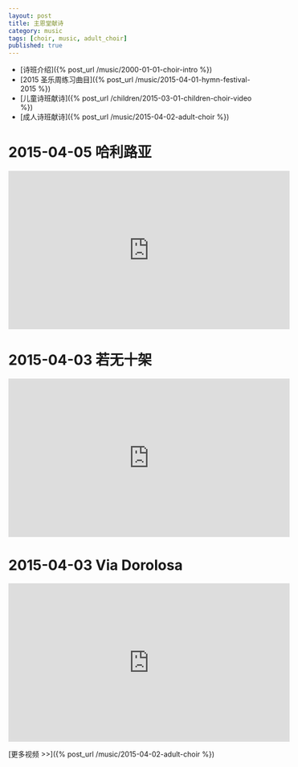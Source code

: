 ```yaml
---
layout: post
title: 主恩堂献诗
category: music
tags: [choir, music, adult_choir]
published: true
---
```


 * [诗班介绍]({% post_url /music/2000-01-01-choir-intro %}) 
 * [2015 圣乐周练习曲目]({% post_url /music/2015-04-01-hymn-festival-2015 %})
 * [儿童诗班献诗]({% post_url /children/2015-03-01-children-choir-video %})
 * [成人诗班献诗]({% post_url /music/2015-04-02-adult-choir %})



2015-04-05 哈利路亚
=======================
<iframe width="560" height="315"
src="https://www.youtube.com/embed/HevqVManAa0" frameborder="0"
allowfullscreen></iframe>

2015-04-03 若无十架
======================
<iframe width="560" height="315"
src="https://www.youtube.com/embed/lUpaEmOlJ54" frameborder="0"
allowfullscreen></iframe>

2015-04-03 Via Dorolosa
============================
<iframe width="560" height="315"
 src="https://www.youtube.com/embed/nKxuEcly1wc" frameborder="0"
 allowfullscreen></iframe>


[更多视频 >>]({% post_url /music/2015-04-02-adult-choir %})
